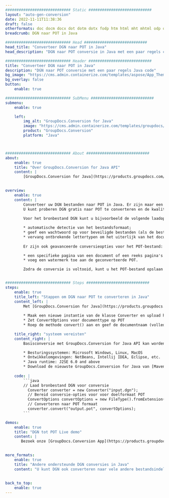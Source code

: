 ```yaml
---
############################# Static ############################
layout: "auto-gen-conversion"
date: 2022-11-11T11:38:36
draft: false
otherformats: doc docm docx dot dotm dotx fodp htm html mht mhtml odp odt otp pot potm potx pps ppsm ppsx ppt pptm pptx rtf
breadcrumb: DGN naar POT in Java

############################# Head ############################
head_title: "Converteer DGN naar POT in Java"
head_description: "DGN naar POT conversie in Java met een paar regels code. Converteer meer dan 160 bestandsindelingen met de GroupDocs-documentconversie-API voor Java"

############################# Header ############################
title: "Converteer DGN naar POT in Java"
description: "DGN naar POT conversie met een paar regels Java code"
bg_image: "https://cms.admin.containerize.com/templates/aspose/App_Themes/V3/images/bg/header1.png"
bg_overlay: false
button:
    enable: true

############################# SubMenu ############################
submenu:
    enable: true

    left:
        img_alt: "GroupDocs.Conversion for Java"
        image: "https://cms.admin.containerize.com/templates/groupdocs/images/product-logos/90x90-noborder/groupdocs-conversion-java.png"
        product: "GroupDocs.Conversion"
        platform: "Java"



############################# About ############################
about:
    enable: true
    title: "Over GroupDocs.Conversion for Java API"
    content: |
        [GroupDocs.Conversion for Java](https://products.groupdocs.com/conversion/java/) is een geavanceerde conversie-API voor bestandsindelingen voor het converteren tussen populaire afbeeldings- en documentindelingen zoals Microsoft Office, OpenDocument, PDF, HTML, e-mail, CAD. en nog veel meer met slechts een paar regels code. De native API detecteert automatisch de formaten van de originele documenten en biedt veel opties voor het aanpassen van de geconverteerde documenten. Naast de functie om informatie uit een document te extraheren, ondersteunt het standaard ook het cachen van de conversieresultaten naar de lokale schijf. Elk type cacheopslag kan echter worden ondersteund door de juiste interfaces te implementeren - Amazon S3, Dropbox, Google Drive, Windows Azure, Reddis of andere.
    

overview:
    enable: true
    content: |
        Converteer uw DGN bestanden naar POT in Java. Er zijn maar een paar regels Java code nodig op elk platform naar keuze, zoals Windows, Linux, macOS.
        U kunt proberen DGN gratis naar POT te converteren en de kwaliteit van de conversieresultaten te evalueren. Naast eenvoudige scripts voor bestandsconversie, kunt u meer geavanceerde opties proberen voor het laden van het DGN-bronbestand en het opslaan van de POT-uitvoer. 
        
        Voor het bronbestand DGN kunt u bijvoorbeeld de volgende laadopties gebruiken:

        * automatische detectie van het bestandsformaat;
        * geef een wachtwoord op voor beveiligde bestanden (als de bestandsindeling dit ondersteunt);
        * vervang ontbrekende lettertypen om het uiterlijk van het document te behouden.
        
        Er zijn ook geavanceerde conversieopties voor het POT-bestand:

        * een specifieke pagina van een document of een reeks pagina's converteren;
        * voeg een watermerk toe aan de geconverteerde POT.

        Zodra de conversie is voltooid, kunt u het POT-bestand opslaan in uw lokale bestandspad of in opslag van derden, zoals FTP, Amazon S3, Google Drive, Dropbox enz. Let op - om DGN te converteren tot POT, hoeft u geen extra software te installeren, zoals MS Office, Open Office, Adobe Acrobat Reader etc.


############################# Steps ############################
steps:
    enable: true
    title_left: "Stappen om DGN naar POT te converteren in Java"
    content_left: |
        Met [GroupDocs.Conversion for Java](https://products.groupdocs.com/conversion/java/) kunnen ontwikkelaars het DGN-bestand eenvoudig converteren naar POT met een paar regels code.
        
        * Maak een nieuwe instantie van de klasse Converter en upload het bestand DGN met het volledige pad
        * Zet ConvertOptions voor documenttype op POT
        * Roep de methode convert() aan en geef de documentnaam (volledig pad) en formaat (POT) door als parameter

    title_right: "systeem vereisten"
    content_right: |
        Basisconversie met GroupDocs.Conversion for Java API kan worden gedaan met slechts een paar regels code. Onze API's worden ondersteund op alle belangrijke platforms en besturingssystemen. Voordat u de onderstaande code uitvoert, moet u ervoor zorgen dat de volgende vereisten op uw systeem zijn geïnstalleerd.

        * Besturingssystemen: Microsoft Windows, Linux, MacOS
        * Ontwikkelomgevingen: NetBeans, Intellij IDEA, Eclipse, etc.
        * Java runtime: J2SE 6.0 and above
        * Download de nieuwste GroupDocs.Conversion for Java van [Maven](https://repository.groupdocs.com/webapp/#/artifacts/browse/tree/General/repo/com/groupdocs/groupdocs-conversion)
         
    code: |
        ```java    
        // Laad bronbestand DGN voor conversie
          Converter converter = new Converter("input.dgn");
          // Bereid conversie-opties voor voor doelformaat POT
          ConvertOptions convertOptions = new FileType().fromExtension("pot").getConvertOptions();
          // Converteren naar POT formaat
          converter.convert("output.pot", convertOptions);
        ```

demos:
    enable: true
    title: "DGN tot POT Live demo"
    content: |
       Bezoek onze [GroupDocs.Conversion App](https://products.groupdocs.app/conversion/family) website en probeer DGN naar POT conversie nu. De gratis demo heeft de volgende voordelen:
          

more_formats:
    enable: true
    title: "Andere ondersteunde DGN conversies in Java"
    content: "U kunt DGN ook converteren naar vele andere bestandsindelingen. Zie de lijst hieronder."
       
       
back_to_top:
    enable: true
---
```

